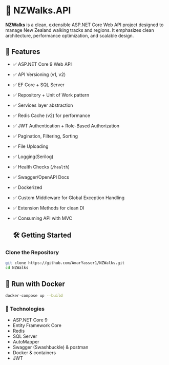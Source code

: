 # 🥾 NZWalks.API

**NZWalks** is a clean, extensible ASP.NET Core Web API project designed to manage New Zealand walking tracks and regions. It emphasizes clean architecture, performance optimization, and scalable design.

## 🚀 Features

- ✅ ASP.NET Core 9 Web API
- ✅ API Versioning (v1, v2)
- ✅ EF Core + SQL Server
- ✅ Repository + Unit of Work pattern
- ✅ Services layer abstraction
- ✅ Redis Cache (v2) for performance
- ✅ JWT Authentication + Role-Based Authorization
- ✅ Pagination, Filtering, Sorting
- ✅ File Uploading
- ✅ Logging(Serilog)
- ✅ Health Checks (`/health`)
- ✅ Swagger/OpenAPI Docs
- ✅ Dockerized
- ✅ Custom Middleware for Global Exception Handling
- ✅ Extension Methods for clean DI
- ✅ Consuming API with MVC

  ## 🛠️ Getting Started

### Clone the Repository

```bash
git clone https://github.com/AmarYasser1/NZWalks.git
cd NZWalks
```
## 🐳 Run with Docker
```bash
docker-compose up --build
```
### 🧪 Technologies
- ASP.NET Core 9
- Entity Framework Core
- Redis
- SQL Server
- AutoMapper
- Swagger (Swashbuckle) & postman
- Docker & containers
- JWT
